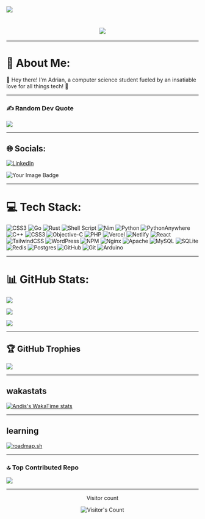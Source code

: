 ![](https://pixel-profile-ui.vercel.app/api/github-stats?username=andi-mache&screen_effect=true&include_all_commits=true&pixelate_avatar=true&theme=road_trip&theme=road_trip&color=%23ffffffFF)
----------


<h1 align="center">
    <img src="https://readme-typing-svg.herokuapp.com/?font=Inter&size=48&center=true&vCenter=true&width=500&height=70&color=4493F8&duration=4000&lines=Hi+There!+👋;+I'm+Adrian+Mache!;" />
</h1>

--------

# 💫 About Me:
👋 Hey there! I'm Adrian, a computer science student fueled by an insatiable love for all things tech! 🚀

---------

### ✍️ Random Dev Quote

![](https://quotes-github-readme.vercel.app/api?type=horizontal&theme=github_dark) 

----------

## 🌐 Socials:

[![LinkedIn](https://img.shields.io/badge/LinkedIn-%230077B5.svg?logo=linkedin&logoColor=white)](https://linkedin.com/in/adrian-mache) 
  
<img src="https://tryhackme-badges.s3.amazonaws.com/0xK405.png" alt="Your Image Badge" />

-----------

# 💻 Tech Stack:
 ![CSS3](https://img.shields.io/badge/css3-%231572B6.svg?style=for-the-badge&logo=css3&logoColor=white) ![Go](https://img.shields.io/badge/go-%2300ADD8.svg?style=for-the-badge&logo=go&logoColor=white) ![Rust](https://img.shields.io/badge/rust-%23000000.svg?style=for-the-badge&logo=rust&logoColor=white) ![Shell Script](https://img.shields.io/badge/shell_script-%23121011.svg?style=for-the-badge&logo=gnu-bash&logoColor=white) ![Nim](https://img.shields.io/badge/nim-%23FFE953.svg?style=for-the-badge&logo=nim&logoColor=white) ![Python](https://img.shields.io/badge/python-3670A0?style=for-the-badge&logo=python&logoColor=ffdd54) ![PythonAnywhere](https://img.shields.io/badge/pythonanywhere-%232F9FD7.svg?style=for-the-badge&logo=pythonanywhere&logoColor=151515) ![C++](https://img.shields.io/badge/c++-%2300599C.svg?style=for-the-badge&logo=c%2B%2B&logoColor=white) ![CSS3](https://img.shields.io/badge/css3-%231572B6.svg?style=for-the-badge&logo=css3&logoColor=white) ![Objective-C](https://img.shields.io/badge/OBJECTIVE--C-%233A95E3.svg?style=for-the-badge&logo=apple&logoColor=white) ![PHP](https://img.shields.io/badge/php-%23777BB4.svg?style=for-the-badge&logo=php&logoColor=white) ![Vercel](https://img.shields.io/badge/vercel-%23000000.svg?style=for-the-badge&logo=vercel&logoColor=white) ![Netlify](https://img.shields.io/badge/netlify-%23000000.svg?style=for-the-badge&logo=netlify&logoColor=#00C7B7) ![React](https://img.shields.io/badge/react-%2320232a.svg?style=for-the-badge&logo=react&logoColor=%2361DAFB) ![TailwindCSS](https://img.shields.io/badge/tailwindcss-%2338B2AC.svg?style=for-the-badge&logo=tailwind-css&logoColor=white) ![WordPress](https://img.shields.io/badge/WordPress-%23117AC9.svg?style=for-the-badge&logo=WordPress&logoColor=white) ![NPM](https://img.shields.io/badge/NPM-%23CB3837.svg?style=for-the-badge&logo=npm&logoColor=white) ![Nginx](https://img.shields.io/badge/nginx-%23009639.svg?style=for-the-badge&logo=nginx&logoColor=white) ![Apache](https://img.shields.io/badge/apache-%23D42029.svg?style=for-the-badge&logo=apache&logoColor=white) ![MySQL](https://img.shields.io/badge/mysql-4479A1.svg?style=for-the-badge&logo=mysql&logoColor=white) ![SQLite](https://img.shields.io/badge/sqlite-%2307405e.svg?style=for-the-badge&logo=sqlite&logoColor=white) ![Redis](https://img.shields.io/badge/redis-%23DD0031.svg?style=for-the-badge&logo=redis&logoColor=white) ![Postgres](https://img.shields.io/badge/postgres-%23316192.svg?style=for-the-badge&logo=postgresql&logoColor=white) ![GitHub](https://img.shields.io/badge/github-%23121011.svg?style=for-the-badge&logo=github&logoColor=white) ![Git](https://img.shields.io/badge/git-%23F05033.svg?style=for-the-badge&logo=git&logoColor=white) ![Arduino](https://img.shields.io/badge/-Arduino-00979D?style=for-the-badge&logo=Arduino&logoColor=white)

----------

# 📊 GitHub Stats:

![](https://github-readme-stats.vercel.app/api?username=andi-mache&theme=github_dark&include_all_commits=true&count_private=true)

![](https://github-readme-streak-stats.herokuapp.com/?user=andi-mache&theme=github_dark)<br/>

![](https://github-readme-stats.vercel.app/api/top-langs/?username=andi-mache&theme=github_dark&include_all_commits=true&count_private=true&layout=donut-vertical)

----------

## 🏆 GitHub Trophies

![](https://github-profile-trophy.vercel.app/?username=andi-mache&theme=github_dark&no-frame=false&no-bg=false&margin-w=4)

----------

## wakastats

[![Andis's WakaTime stats](https://github-readme-stats.vercel.app/api/wakatime?username=andi&theme=github_dark)](https://github.com/anuraghazra/github-readme-stats)

----------

## learning 

[![roadmap.sh](https://roadmap.sh/card/tall/677139e570129741a8eb0479?variant=dark&roadmaps=linux%2Ccomputer-science%2Cbackend)](https://roadmap.sh)

----------

### 🔝 Top Contributed Repo

![](https://github-contributor-stats.vercel.app/api?username=andi-mache&limit=6&theme=merko&combine_all_yearly_contributions=true)

----------

<div align="center"> 
  <p>Visitor count</p>
  <img src="https://profile-counter.glitch.me/andi-mache/count.svg" alt="Visitor's Count" />
</div>

